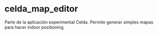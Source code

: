 celda_map_editor
================

Parte de la aplicación experimental Celda. Permite generar simples mapas para hacer indoor positioning.
